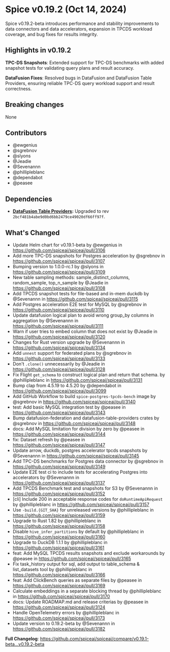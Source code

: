 # Spice v0.19.2 (Oct 14, 2024)

Spice v0.19.2-beta introduces performance and stability improvements to data connectors and data accelerators, expansion in TPCDS workload coverage, and bug fixes for results integrity.

## Highlights in v0.19.2

**TPC-DS Snapshots**: Extended support for TPC-DS benchmarks with added snapshot tests for validating query plans and result accuracy.

**DataFusion Fixes**: Resolved bugs in DataFusion and DataFusion Table Providers, ensuring reliable TPC-DS query workload support and result correctness.

## Breaking changes

None

## Contributors

- @ewgenius
- @sgrebnov
- @slyons
- @Jeadie
- @Sevenannn
- @phillipleblanc
- @dependabot
- @peasee

## Dependencies

- **[DataFusion Table Providers](<(https://github.com/datafusion-contrib/datafusion-table-providers)>):** Upgraded to rev `2bcf481b4abe9d0bd6bb2479ce49020df66ff97f`.

## What's Changed

- Update Helm chart for v0.19.1-beta by @ewgenius in https://github.com/spiceai/spiceai/pull/3106
- Add more TPC-DS snapshots for Postgres acceleration by @sgrebnov in https://github.com/spiceai/spiceai/pull/3107
- Bumping version to 1.0.0-rc.1 by @slyons in https://github.com/spiceai/spiceai/pull/3109
- New table sampling methods: sample_distinct_columns, random_sample, top_n_sample by @Jeadie in https://github.com/spiceai/spiceai/pull/3108
- Add TPCDS snapshot tests for file-based and in-mem duckdb by @Sevenannn in https://github.com/spiceai/spiceai/pull/3115
- Add Postgres acceleration E2E test for MySQL by @sgrebnov in https://github.com/spiceai/spiceai/pull/3110
- Update datafusion logical plan to avoid wrong group_by columns in aggregation by @Sevenannn in https://github.com/spiceai/spiceai/pull/3111
- Warn if user tries to embed column that does not exist by @Jeadie in https://github.com/spiceai/spiceai/pull/3120
- Changes for Rust version upgrade by @Sevenannn in https://github.com/spiceai/spiceai/pull/3134
- Add `unnest` support for federated plans by @sgrebnov in https://github.com/spiceai/spiceai/pull/3133
- Don't `.clone()` unnecessarily by @Jeadie in https://github.com/spiceai/spiceai/pull/3128
- Fix Flight `get_schema` to construct logical plan and return that schema. by @phillipleblanc in https://github.com/spiceai/spiceai/pull/3131
- Bump clap from 4.5.19 to 4.5.20 by @dependabot in https://github.com/spiceai/spiceai/pull/3099
- Add GitHub Workflow to build `spice-postgres-tpcds-bench` image by @sgrebnov in https://github.com/spiceai/spiceai/pull/3140
- test: Add basic MySQL integration test by @peasee in https://github.com/spiceai/spiceai/pull/3143
- Bump datafusion-federation and datafusion-table-providers crates by @sgrebnov in https://github.com/spiceai/spiceai/pull/3148
- docs: Add MySQL limitation for division by zero by @peasee in https://github.com/spiceai/spiceai/pull/3144
- fix: Dataset refresh by @peasee in https://github.com/spiceai/spiceai/pull/3147
- Update arrow, duckdb, postgres accelerator tpcds snapshots by @Sevenannn in https://github.com/spiceai/spiceai/pull/3145
- Add TPC-DS benchmarks for Postgres data connector by @sgrebnov in https://github.com/spiceai/spiceai/pull/3149
- Update E2E test ci to include tests for accelerating Postgres into accelerators by @Sevenannn in https://github.com/spiceai/spiceai/pull/3137
- Add TPCDS Benchmark test and snapshots for S3 by @Sevenannn in https://github.com/spiceai/spiceai/pull/3152
- [cli] Include 200 in acceptable response codes for `doRuntimeApiRequest` by @phillipleblanc in https://github.com/spiceai/spiceai/pull/3157
- Use `-build.{GIT_SHA}` for unreleased versions by @phillipleblanc in https://github.com/spiceai/spiceai/pull/3159
- Upgrade to Rust 1.82 by @phillipleblanc in https://github.com/spiceai/spiceai/pull/3158
- Disable `hive_infer_partitions` by default by @phillipleblanc in https://github.com/spiceai/spiceai/pull/3160
- Upgrade to DuckDB 1.1.1 by @phillipleblanc in https://github.com/spiceai/spiceai/pull/3161
- feat: Add MySQL TPCDS results snapshots and exclude workarounds by @peasee in https://github.com/spiceai/spiceai/pull/3165
- Fix task_history output for sql, add output to table_schema & list_datasets tool by @phillipleblanc in https://github.com/spiceai/spiceai/pull/3166
- feat: Add ClickBench queries as separate files by @peasee in https://github.com/spiceai/spiceai/pull/3169
- Calculate embeddings in a separate blocking thread by @phillipleblanc in https://github.com/spiceai/spiceai/pull/3170
- docs: Update ROADMAP.md and release criterias by @peasee in https://github.com/spiceai/spiceai/pull/3124
- Handle OpenTelemetry errors by @phillipleblanc in https://github.com/spiceai/spiceai/pull/3173
- Update version to 0.19.2-beta by @Sevenannn in https://github.com/spiceai/spiceai/pull/3182

**Full Changelog**: https://github.com/spiceai/spiceai/compare/v0.19.1-beta...v0.19.2-beta

